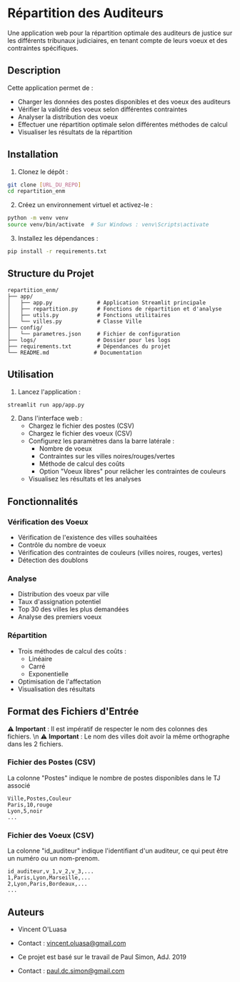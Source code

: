 # Répartition des Auditeurs

Une application web pour la répartition optimale des auditeurs de justice sur les différents tribunaux judiciaires, en tenant compte de leurs voeux et des contraintes spécifiques.

## Description

Cette application permet de :
- Charger les données des postes disponibles et des voeux des auditeurs
- Vérifier la validité des voeux selon différentes contraintes
- Analyser la distribution des voeux
- Effectuer une répartition optimale selon différentes méthodes de calcul
- Visualiser les résultats de la répartition

## Installation

1. Clonez le dépôt :
```bash
git clone [URL_DU_REPO]
cd repartition_enm
```

2. Créez un environnement virtuel et activez-le :
```bash
python -m venv venv
source venv/bin/activate  # Sur Windows : venv\Scripts\activate
```

3. Installez les dépendances :
```bash
pip install -r requirements.txt
```

## Structure du Projet

```
repartition_enm/
├── app/
│   ├── app.py              # Application Streamlit principale
│   ├── repartition.py      # Fonctions de répartition et d'analyse
│   ├── utils.py            # Fonctions utilitaires
│   └── villes.py           # Classe Ville
├── config/
│   └── parametres.json     # Fichier de configuration
├── logs/                   # Dossier pour les logs
├── requirements.txt        # Dépendances du projet
└── README.md              # Documentation
```

## Utilisation

1. Lancez l'application :
```bash
streamlit run app/app.py
```

2. Dans l'interface web :
   - Chargez le fichier des postes (CSV)
   - Chargez le fichier des voeux (CSV)
   - Configurez les paramètres dans la barre latérale :
     - Nombre de voeux
     - Contraintes sur les villes noires/rouges/vertes
     - Méthode de calcul des coûts
     - Option "Voeux libres" pour relâcher les contraintes de couleurs
   - Visualisez les résultats et les analyses

## Fonctionnalités

### Vérification des Voeux
- Vérification de l'existence des villes souhaitées
- Contrôle du nombre de voeux
- Vérification des contraintes de couleurs (villes noires, rouges, vertes)
- Détection des doublons

### Analyse
- Distribution des voeux par ville
- Taux d'assignation potentiel
- Top 30 des villes les plus demandées
- Analyse des premiers voeux

### Répartition
- Trois méthodes de calcul des coûts :
  - Linéaire
  - Carré
  - Exponentielle
- Optimisation de l'affectation
- Visualisation des résultats

## Format des Fichiers d'Entrée
⚠️ **Important** : Il est impératif de respecter le nom des colonnes des fichiers.
\n
⚠️ **Important** : Le nom des villes doit avoir la même orthographe dans les 2 fichiers.

### Fichier des Postes (CSV)
La colonne "Postes" indique le nombre de postes disponibles dans le TJ associé
```csv
Ville,Postes,Couleur
Paris,10,rouge
Lyon,5,noir
...
```

### Fichier des Voeux (CSV)
La colonne "id_auditeur" indique l'identifiant d'un auditeur, ce qui peut être un numéro ou un nom-prenom.
```csv
id_auditeur,v_1,v_2,v_3,...
1,Paris,Lyon,Marseille,...
2,Lyon,Paris,Bordeaux,...
...
```

## Auteurs

- Vincent O'Luasa
- Contact : vincent.oluasa@gmail.com

- Ce projet est basé sur le travail de Paul Simon, AdJ. 2019
- Contact : paul.dc.simon@gmail.com 